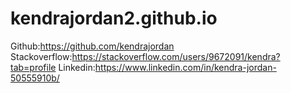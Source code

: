 # kendrajordan2.github.io
Github:https://github.com/kendrajordan
Stackoverflow:https://stackoverflow.com/users/9672091/kendra?tab=profile
Linkedin:https://www.linkedin.com/in/kendra-jordan-50555910b/
